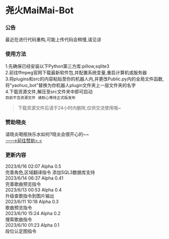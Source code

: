 # 尧火MaiMai-Bot
### 公告
最近在进行代码重构,可能上传代码会稍慢,请见谅
### 使用方法
1.先确保已经安装以下Python第三方库:pillow,sqlite3  
2.前往ffmpeg官网下载最新软件包,并配置系统变量,重启计算机或服务器  
3.将plugins和src的内容粘贴至你的机器人内,并更改Public.py内的全局文件函数,将"yaohuo_bot"替换为你机器人plugin文件夹上一层文件夹的名字  
4.下载资源文件,解压至src文件夹中即可启动  
`目前不含资源文件 请耐心等待正式版发布`  
>下载资源文件后请于24小时内删除,仅供交流使用哦~
### 赞助晓炎
请晓炎喝瓶快乐水如何?晓炎会很开心的~~  
[--->前往赞助>.<](https://afdian.net/a/YaoHuo-Bot)
### 更新内容
2023/6/16 02:07 Alpha 0.5  
完善角色,区域翻译指令 添加SQL3数据库支持  
2023/6/14 06:37 Alpha 0.41  
完善歌曲预览指令  
2023/6/13 00:53 Alpha 0.4  
升级查歌指令到图片输出  
2023/6/11 10:18 Alpha 0.3  
歌曲预览指令  
2023/6/10 15:24 Alpha 0.2  
搜索歌曲指令  
2023/6/10 01:23 Alpha 0.1  
段位认定图指令    
